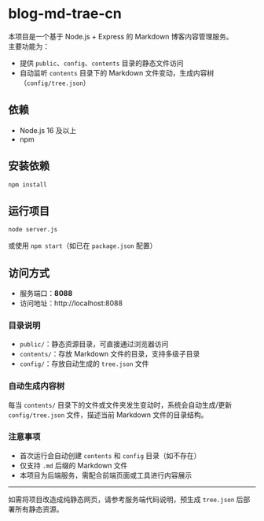 # blog-md-trae-cn

本项目是一个基于 Node.js + Express 的 Markdown 博客内容管理服务。  
主要功能为：  
- 提供 `public`、`config`、`contents` 目录的静态文件访问
- 自动监听 `contents` 目录下的 Markdown 文件变动，生成内容树（`config/tree.json`）

## 依赖

- Node.js 16 及以上
- npm

## 安装依赖

```bash
npm install
```

## 运行项目

```bash
node server.js
```

或使用 `npm start`（如已在 `package.json` 配置）

## 访问方式

- 服务端口：**8088**
- 访问地址：http://localhost:8088

### 目录说明

- `public/`：静态资源目录，可直接通过浏览器访问
- `contents/`：存放 Markdown 文件的目录，支持多级子目录
- `config/`：存放自动生成的 `tree.json` 文件

### 自动生成内容树

每当 `contents/` 目录下的文件或文件夹发生变动时，系统会自动生成/更新 `config/tree.json` 文件，描述当前 Markdown 文件的目录结构。

### 注意事项

- 首次运行会自动创建 `contents` 和 `config` 目录（如不存在）
- 仅支持 `.md` 后缀的 Markdown 文件
- 本项目为后端服务，需配合前端页面或工具进行内容展示

---
如需将项目改造成纯静态网页，请参考服务端代码说明，预生成 `tree.json` 后部署所有静态资源。
